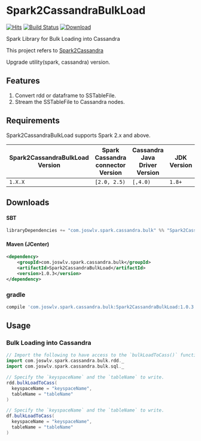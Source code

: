 # Spark2CassandraBulkLoad

[![Hits](https://hits.seeyoufarm.com/api/count/incr/badge.svg?url=https%3A%2F%2Fgithub.com%2Fjoswlv%2FSpark2CassandraBulkLoad)](https://hits.seeyoufarm.com)
[![Build Status](https://travis-ci.org/joswlv/Spark2CassandraBulkLoad.svg?branch=master)](https://travis-ci.org/joswlv/Spark2CassandraBulkLoad.svg?branch=master) 
[ ![Download](https://api.bintray.com/packages/joswlv/spark-utils/Spark2CassandraBulkLoad/images/download.svg?version=1.0.3) ](https://bintray.com/joswlv/spark-utils/Spark2CassandraBulkLoad/1.0.3/link)

Spark Library for Bulk Loading into Cassandra

This project refers to [Spark2Cassandra](https://github.com/jparkie/Spark2Cassandra)

Upgrade utility(spark, cassandra) version.

## Features

1. Convert rdd or dataframe to SSTableFile.
2. Stream the SSTableFile to Cassandra nodes.

## Requirements

Spark2CassandraBulkLoad supports Spark 2.x and above.

| Spark2CassandraBulkLoad Version | Spark Cassandra connector Version | Cassandra Java Driver Version | JDK Version |
| ------------------------| ----------------- | ----- | ----------- |
| `1.X.X`                 | `[2.0, 2.5)`          | `[,4.0)` | `1.8+`        |

## Downloads

#### SBT

```scala
libraryDependencies += "com.joswlv.spark.cassandra.bulk" %% "Spark2CassandraBulkLoad" % "1.0.3"
```

#### Maven (JCenter)
```xml
<dependency>
	<groupId>com.joswlv.spark.cassandra.bulk</groupId>
	<artifactId>Spark2CassandraBulkLoad</artifactId>
	<version>1.0.3</version>
</dependency>
```

### gradle

```groovy
compile 'com.joswlv.spark.cassandra.bulk:Spark2CassandraBulkLoad:1.0.3'
```

## Usage

### Bulk Loading into Cassandra

```scala
// Import the following to have access to the `bulkLoadToCass()` function for RDDs or DataFrames.
import com.joswlv.spark.cassandra.bulk.rdd._
import com.joswlv.spark.cassandra.bulk.sql._

// Specify the `keyspaceName` and the `tableName` to write.
rdd.bulkLoadToCass(
  keyspaceName = "keyspaceName",
  tableName = "tableName"
)

// Specify the `keyspaceName` and the `tableName` to write.
df.bulkLoadToCass(
  keyspaceName = "keyspaceName",
  tableName = "tableName"
)
```
